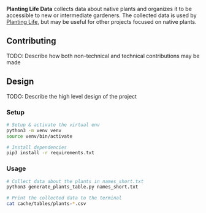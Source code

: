 **Planting Life Data** collects data about native plants and organizes it to be
accessible to new or intermediate gardeners.  The collected data is used by
[Planting Life](https://planting.life), but may be useful for other projects
focused on native plants.

## Contributing
TODO: Describe how both non-technical and technical contributions may be made

## Design
TODO: Describe the high level design of the project

### Setup
```bash
# Setup & activate the virtual env
python3 -m venv venv
source venv/bin/activate

# Install dependencies
pip3 install -r requirements.txt
```

### Usage
```bash
# Collect data about the plants in names_short.txt
python3 generate_plants_table.py names_short.txt

# Print the collected data to the terminal
cat cache/tables/plants-*.csv
```